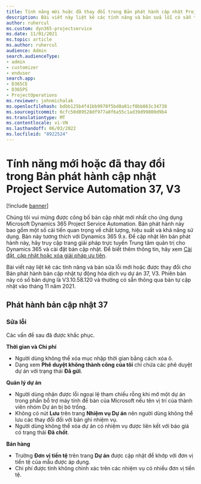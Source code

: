```yaml
---
title: Tính năng mới hoặc đã thay đổi trong Bản phát hành cập nhật Project Service Automation 37, V3
description: Bài viết này liệt kê các tính năng và bản sửa lỗi có sẵn trong Microsoft Dynamics 365 Project Service Automation Cập nhật Bản phát hành 37, V3.
author: ruhercul
ms.custom: dyn365-projectservice
ms.date: 11/01/2021
ms.topic: article
ms.author: ruhercul
audience: Admin
search.audienceType:
- admin
- customizer
- enduser
search.app:
- D365CE
- D365PS
- ProjectOperations
ms.reviewer: johnmichalak
ms.openlocfilehash: bdbb125b4f41bb9970f5bd8a01cf0bb863c34738
ms.sourcegitcommit: 6cfc50d89528df977a8f6a55c1ad39d99800d9b4
ms.translationtype: MT
ms.contentlocale: vi-VN
ms.lasthandoff: 06/03/2022
ms.locfileid: "8922524"
---
```

# <a name="whats-new-or-changed-in-project-service-automation-update-release-37-v3"></a>Tính năng mới hoặc đã thay đổi trong Bản phát hành cập nhật Project Service Automation 37, V3

[!include [banner](../includes/psa-now-project-operations.md)]

Chúng tôi vui mừng được công bố bản cập nhật mới nhất cho ứng dụng Microsoft Dynamics 365 Project Service Automation. Bản phát hành này bao gồm một số cải tiến quan trọng về chất lượng, hiệu suất và khả năng sử dụng. Bản này tương thích với Dynamics 365 9.x. Để cập nhật lên bản phát hành này, hãy truy cập trang giải pháp trực tuyến Trung tâm quản trị cho Dynamics 365 và cài đặt bản cập nhật. Để biết thêm thông tin, hãy xem [Cài đặt, cập nhật hoặc xóa giải pháp ưu tiên](/power-platform/admin/install-remove-preferred-solution).

Bài viết này liệt kê các tính năng và bản sửa lỗi mới hoặc được thay đổi cho Bản phát hành bản cập nhật tự động hóa dịch vụ dự án 37, V3. Phiên bản này có số bản dựng là V3.10.58.120 và thường có sẵn thông qua bản tự cập nhật vào tháng 11 năm 2021.

## <a name="update-release-37"></a>Phát hành bản cập nhật 37

### <a name="bug-fixes"></a>Sửa lỗi

Các vấn đề sau đã được khắc phục.

**Thời gian và Chi phí**
- Người dùng không thể xóa mục nhập thời gian bằng cách xóa ô.
- Dạng xem **Phê duyệt không thành công của tôi** chỉ chứa các phê duyệt dự án với trạng thái **Đã gửi**.

**Quản lý dự án**
- Người dùng nhận được lỗi ngoại lệ tham chiếu rỗng khi mở một dự án trong phần bổ trợ máy tính để bàn của Microsoft nếu tên vị trí của thành viên nhóm Dự án bị bỏ trống.
- Không có nút **Lưu** trên trang **Nhiệm vụ Dự án** nên người dùng không thể lưu các thay đổi đối với bản ghi nhiệm vụ.
- Người dùng không thể xóa dự án có nhiệm vụ được liên kết với báo giá có trạng thái **Đã chốt**.

**Bán hàng**
- Trường **Đơn vị tiền tệ** trên trang **Dự án** được cập nhật để khớp với đơn vị tiền tệ của mẫu được áp dụng.
- Chi phí được tính không chính xác trên các nhiệm vụ có nhiều đơn vị tiền tệ.
